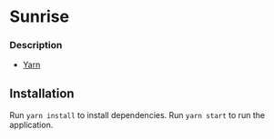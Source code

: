 # Sunrise

### Description

- [Yarn](https://yarnpkg.com/en/docs/install)

## Installation

Run `yarn install` to install dependencies.
Run `yarn start` to run the application.
